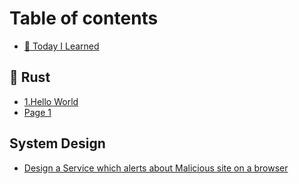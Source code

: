 # Table of contents

* [💾 Today I Learned](README.md)

## 🦀 Rust

* [1.Hello World](group-1/page-1.md)
* [Page 1](rust/page-1.md)

## System Design

* [Design a Service which alerts about Malicious site on a browser](system-design/design-a-service-which-alerts-about-malicious-site-on-a-browser.md)

